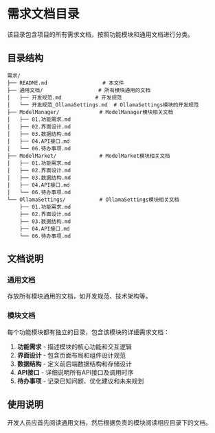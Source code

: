 # 需求文档目录

该目录包含项目的所有需求文档，按照功能模块和通用文档进行分类。

## 目录结构

```
需求/
├── README.md                  # 本文件
├── 通用文档/                  # 所有模块通用的文档
│   ├── 开发规范.md           # 开发规范
│   └── 开发规范_OllamaSettings.md  # OllamaSettings模块的开发规范
├── ModelManager/             # ModelManager模块相关文档
│   ├── 01.功能需求.md
│   ├── 02.界面设计.md
│   ├── 03.数据结构.md
│   ├── 04.API接口.md
│   └── 06.待办事项.md
├── ModelMarket/              # ModelMarket模块相关文档
│   ├── 01.功能需求.md
│   ├── 02.界面设计.md
│   ├── 03.数据结构.md
│   ├── 04.API接口.md
│   └── 06.待办事项.md
└── OllamaSettings/           # OllamaSettings模块相关文档
    ├── 01.功能需求.md
    ├── 02.界面设计.md
    ├── 03.数据结构.md
    ├── 04.API接口.md
    └── 06.待办事项.md
```

## 文档说明

### 通用文档
存放所有模块通用的文档，如开发规范、技术架构等。

### 模块文档
每个功能模块都有独立的目录，包含该模块的详细需求文档：

1. **功能需求** - 描述模块的核心功能和交互逻辑
2. **界面设计** - 包含页面布局和组件设计规范
3. **数据结构** - 定义前后端数据结构和存储设计
4. **API接口** - 详细说明所有API接口及调用时序
5. **待办事项** - 记录已知问题、优化建议和未来规划

## 使用说明

开发人员应首先阅读通用文档，然后根据负责的模块阅读相应目录下的文档。